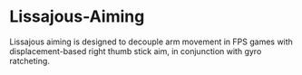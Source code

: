 # Lissajous-Aiming
Lissajous aiming is designed to decouple arm movement in FPS games with displacement-based right thumb stick aim, in conjunction with gyro ratcheting. 
